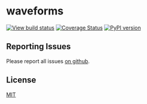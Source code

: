 # waveforms
[![View build status](https://github.com/feihoo87/waveforms-math/actions/workflows/workflow.yml/badge.svg)](https://github.com/feihoo87/waveforms-math/)
[![Coverage Status](https://coveralls.io/repos/github/feihoo87/waveforms/badge.svg?branch=master)](https://coveralls.io/github/feihoo87/waveforms?branch=master)
[![PyPI version](https://badge.fury.io/py/waveforms-math.svg)](https://pypi.org/project/waveforms-math/)

## Reporting Issues
Please report all issues [on github](https://github.com/feihoo87/waveforms-math/issues).

## License

[MIT](https://opensource.org/licenses/MIT)

